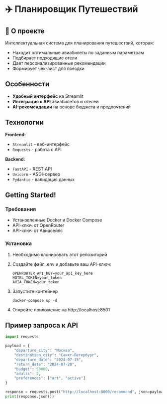 # ✈️ Планировщик Путешествий

## 📌 О проекте

Интеллектуальная система для планирования путешествий, которая:
- Находит оптимальные авиабилеты по заданным параметрам
- Подбирает подходящие отели
- Дает персонализированные рекомендации
- Формирует чек-лист для поездки

## Особенности

- **Удобный интерфейс** на Streamlit
- **Интеграция с API** авиабилетов и отелей
- **AI-рекомендации** на основе бюджета и предпочтений

## Технологии

**Frontend:**

- `Streamlit` - веб-интерфейс
- `Requests` - работа с API

**Backend:**

- `FastAPI` - REST API
- `Uvicorn` - ASGI-сервер
- `Pydantic` - валидация данных

  
## Getting Started!

### Требования

- Установленные Docker и Docker Compose
- API-ключ от OpenRouter
- API-ключ от Авиасейлс

### Установка

1. Необходимо клонировать этот репозиторий
2. Создайте файл .env и добавьте ваш API-ключ:
   
   ```
   OPENROUTER_API_KEY=your_api_key_here
   HOTEL_TOKEN=your_token
   AVIA_TOKEN=your_token
   ```
4. Запустите контейнер
   
   ```
   docker-compose up -d
   ```
5. Откройте приложение на http://localhost:8501


## Пример запроса к API
```python
import requests

payload = {
    "departure_city": "Москва",
    "destination_city": "Санкт-Петербург",
    "departure_date": "2024-07-15",
    "return_date": "2024-07-20",
    "budget": 50000,
    "adults": 2,
    "preferences": ["art", "active"]
}

response = requests.post("http://localhost:8000/recommend", json=payload)
print(response.json())
```
